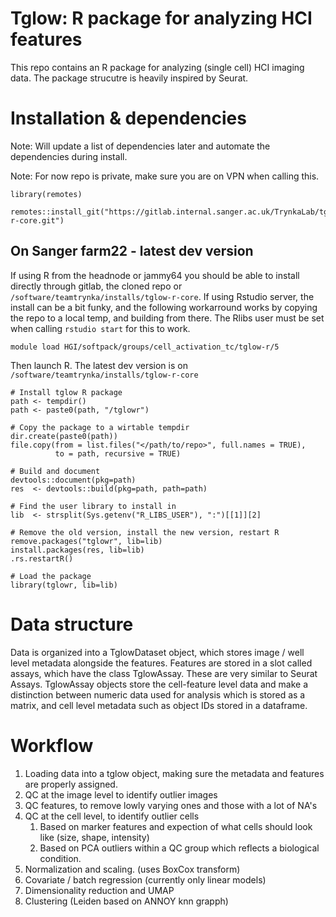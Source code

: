 # Tglow: R package for analyzing HCI features

This repo contains an R package for analyzing (single cell) HCI imaging data. The package strucutre is heavily inspired by Seurat.

# Installation & dependencies
Note: Will update a list of dependencies later and automate the dependencies during install.  

Note: For now repo is private, make sure you are on VPN when calling this.
```
library(remotes)

remotes::install_git("https://gitlab.internal.sanger.ac.uk/TrynkaLab/tglow-r-core.git")
```

## On Sanger farm22 - latest dev version

If using R from the headnode or jammy64 you should be able to install directly through gitlab, the cloned repo or `/software/teamtrynka/installs/tglow-r-core`. If using Rstudio server, the install can be a bit funky, and the following workarround works by copying the repo to a local temp, and building from there. The Rlibs user must be set when calling `rstudio start` for this to work.

``` 
module load HGI/softpack/groups/cell_activation_tc/tglow-r/5
```

Then launch R.
The latest dev version is on `/software/teamtrynka/installs/tglow-r-core`
```
# Install tglow R package 
path <- tempdir()
path <- paste0(path, "/tglowr")

# Copy the package to a wirtable tempdir
dir.create(paste0(path))
file.copy(from = list.files("</path/to/repo>", full.names = TRUE), 
          to = path, recursive = TRUE)

# Build and document
devtools::document(pkg=path)
res  <- devtools::build(pkg=path, path=path)

# Find the user library to install in
lib  <- strsplit(Sys.getenv("R_LIBS_USER"), ":")[[1]][2]

# Remove the old version, install the new version, restart R
remove.packages("tglowr", lib=lib)
install.packages(res, lib=lib)
.rs.restartR()

# Load the package
library(tglowr, lib=lib)
```



# Data structure
Data is organized into a TglowDataset object, which stores image / well level metadata alongside the features. Features are stored in a slot called assays, which have the class TglowAssay. These are very similar to Seurat Assays. TglowAssay objects store the cell-feature level data and make a distinction between numeric data used for analysis which is stored as a matrix, and cell level metadata such as object IDs stored in a dataframe.

# Workflow

1. Loading data into a tglow object, making sure the metadata and features are properly assigned.
2. QC at the image level to identify outlier images
3. QC features, to remove lowly varying ones and those with a lot of NA's
4. QC at the cell level, to identify outlier cells 
   1. Based on marker features and expection of what cells should look like (size, shape, intensity)
   2. Based on PCA outliers within a QC group which reflects a biological condition.
5. Normalization and scaling. (uses BoxCox transform)
6. Covariate / batch regression (currently only linear models)
7. Dimensionality reduction and UMAP
8. Clustering (Leiden based on ANNOY knn grapph)
